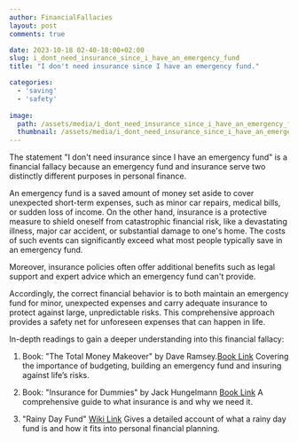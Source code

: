 ```yaml
---
author: FinancialFallacies
layout: post
comments: true

date: 2023-10-18 02-40-18:00+02:00  
slug: i_dont_need_insurance_since_i_have_an_emergency_fund
title: "I don't need insurance since I have an emergency fund."

categories:
  - 'saving'
  - 'safety'
  
image:
  path: /assets/media/i_dont_need_insurance_since_i_have_an_emergency_fund.jpg
  thumbnail: /assets/media/i_dont_need_insurance_since_i_have_an_emergency_fund.jpg
---
```


The statement "I don't need insurance since I have an emergency fund" is a financial fallacy because an emergency fund and insurance serve two distinctly different purposes in personal finance.

An emergency fund is a saved amount of money set aside to cover unexpected short-term expenses, such as minor car repairs, medical bills, or sudden loss of income. On the other hand, insurance is a protective measure to shield oneself from catastrophic financial risk, like a devastating illness, major car accident, or substantial damage to one's home. The costs of such events can significantly exceed what most people typically save in an emergency fund.

Moreover, insurance policies often offer additional benefits such as legal support and expert advice which an emergency fund can't provide.

Accordingly, the correct financial behavior is to both maintain an emergency fund for minor, unexpected expenses and carry adequate insurance to protect against large, unpredictable risks. This comprehensive approach provides a safety net for unforeseen expenses that can happen in life.

In-depth readings to gain a deeper understanding into this financial fallacy:

1. Book: "The Total Money Makeover" by Dave Ramsey.[Book Link](https://www.amazon.com/Total-Money-Makeover-Classic-Financial/dp/1595555277)
Covering the importance of budgeting, building an emergency fund and insuring against life’s risks.

2. Book: "Insurance for Dummies" by Jack Hungelmann [Book Link](https://www.amazon.com/Insurance-Dummies-Jack-Hungelmann/dp/0764552945)
A comprehensive guide to what insurance is and why we need it.

3. "Rainy Day Fund" [Wiki Link](https://en.wikipedia.org/wiki/Rainy_day_fund)
Gives a detailed account of what a rainy day fund is and how it fits into personal financial planning.
